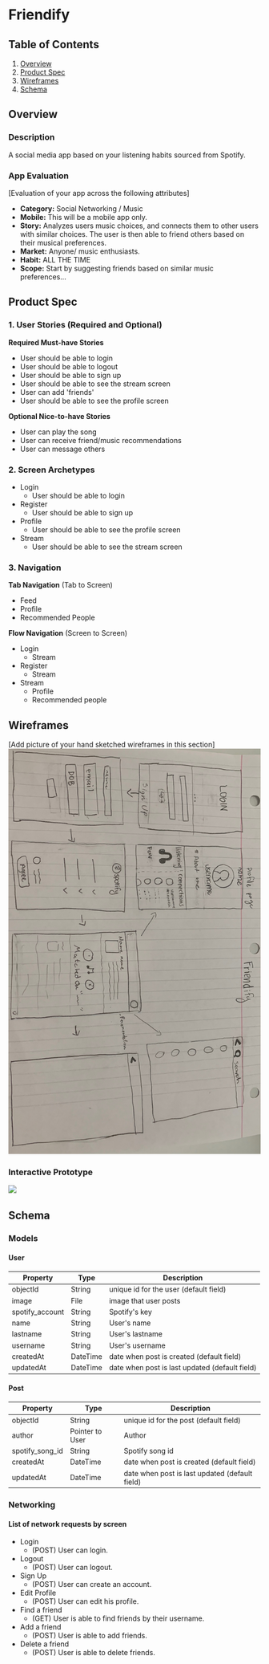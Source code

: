 # Friendify

## Table of Contents
1. [Overview](#Overview)
2. [Product Spec](#Product-Spec)
3. [Wireframes](#Wireframes)
4. [Schema](#Schema)

## Overview
### Description
A social media app based on your listening habits sourced from Spotify. 

### App Evaluation
[Evaluation of your app across the following attributes]
- **Category:** Social Networking / Music
- **Mobile:** This will be a mobile app only.
- **Story:** Analyzes users music choices, and connects them to other users with similar choices. The user is then able to friend others based on their musical preferences. 
- **Market:** Anyone/ music enthusiasts.
- **Habit:** ALL THE TIME
- **Scope:** Start by suggesting friends based on similar music preferences...

## Product Spec

### 1. User Stories (Required and Optional)

**Required Must-have Stories**

* User should be able to login
* User should be able to logout
* User should be able to sign up
* User should be able to see the stream screen
* User can add 'friends'
* User should be able to see the profile screen

**Optional Nice-to-have Stories**

* User can play the song
* User can receive friend/music recommendations
* User can message others

### 2. Screen Archetypes

* Login
    * User should be able to login
* Register
    * User should be able to sign up
* Profile
    * User should be able to see the profile screen
* Stream
    * User should be able to see the stream screen

### 3. Navigation

**Tab Navigation** (Tab to Screen)

* Feed
* Profile
* Recommended People

**Flow Navigation** (Screen to Screen)

* Login
   * Stream
* Register
   * Stream
* Stream
   * Profile
   * Recommended people

## Wireframes
[Add picture of your hand sketched wireframes in this section]
<img src="https://github.com/csumb-team7/Friendify/blob/master/wireframes/wireframe.jpeg?raw=true" width=600>

### Interactive Prototype
<img src="https://i.imgur.com/WqXEQJs.gif" width=250>

## Schema
### Models
#### User

   | Property      | Type     | Description |
   | ------------- | -------- | ------------|
   | objectId      | String   | unique id for the user (default field) |
   | image         | File     | image that user posts |
   | spotify_account       | String   | Spotify's key |
   | name       | String   | User's name |
   | lastname       | String   | User's lastname |
   | username       | String   | User's username |
   | createdAt     | DateTime | date when post is created (default field) |
   | updatedAt     | DateTime | date when post is last updated (default field) |
   
#### Post

   | Property      | Type     | Description |
   | ------------- | -------- | ------------|
   | objectId      | String   | unique id for the post (default field) |
   | author        | Pointer to User| Author |
   | spotify_song_id         | String     | Spotify song id |
   | createdAt     | DateTime | date when post is created (default field) |
   | updatedAt     | DateTime | date when post is last updated (default field) |
   
### Networking
#### List of network requests by screen
   - Login
      - (POST) User can login.
   - Logout
      - (POST) User can logout.
   - Sign Up
      - (POST) User can create an account.
   - Edit Profile
      - (POST) User can edit his profile.
   - Find a friend
      - (GET) User is able to find friends by their username.
   - Add a friend
      - (POST) User is able to add friends.
   - Delete a friend 
      - (POST) User is able to delete friends.
   
